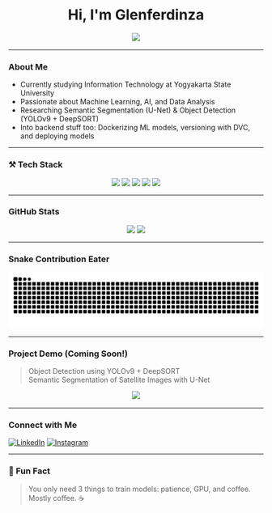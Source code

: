 <h1 align="center">Hi, I'm Glenferdinza</h1>

<p align="center">
  <img src="https://readme-typing-svg.herokuapp.com?font=Fira+Code&size=24&pause=1000&color=00F7FF&center=true&vCenter=true&width=435&lines=Machine+Learning+Engineer;Python+Addict+🐍;Building+cool+AI+stuff;Run+Code+and+learn+faster!" />
</p>

---

### About Me
- Currently studying Information Technology at Yogyakarta State University  
- Passionate about Machine Learning, AI, and Data Analysis  
- Researching Semantic Segmentation (U-Net) & Object Detection (YOLOv9 + DeepSORT)  
- Into backend stuff too: Dockerizing ML models, versioning with DVC, and deploying models  
---

### ⚒️ Tech Stack

<div align="center">
  <img src="https://img.shields.io/badge/Python-3670A0?style=for-the-badge&logo=python&logoColor=ffdd54" />
  <img src="https://img.shields.io/badge/TensorFlow-FF6F00?style=for-the-badge&logo=tensorflow&logoColor=white" />
  <img src="https://img.shields.io/badge/PHP-777BB4?style=for-the-badge&logo=php&logoColor=white" />
  <img src="https://img.shields.io/badge/Docker-2496ED?style=for-the-badge&logo=docker&logoColor=white" />
  <img src="https://img.shields.io/badge/JavaScript-F7DF1E?style=for-the-badge&logo=javascript&logoColor=black" />
</div>

---

### GitHub Stats

<div align="center">
  <img src="https://github-readme-stats.vercel.app/api?username=Glenferdinza&show_icons=true&theme=tokyonight&count_private=true" height="170"/>
  <img src="https://github-readme-stats.vercel.app/api/top-langs/?username=Glenferdinza&layout=compact&theme=tokyonight" height="170"/>
</div>

---

### Snake Contribution Eater

<div align="center">
  <img src="https://github.com/Glenferdinza/Glenferdinza/raw/output/github-contribution-grid-snake-dark.svg" />
</div>

---

### Project Demo (Coming Soon!)
> Object Detection using YOLOv9 + DeepSORT  
> Semantic Segmentation of Satellite Images with U-Net  

<div align="center">
  <img src="https://media.giphy.com/media/l0HlMGsagCkYevQ9i/giphy.gif" width="450"/>
</div>

---

### Connect with Me  
[![LinkedIn](https://img.shields.io/badge/LinkedIn-0077B5?logo=linkedin&style=for-the-badge&logoColor=white)](https://linkedin.com/in/your-linkedin)
[![Instagram](https://img.shields.io/badge/Instagram-E4405F?logo=instagram&style=for-the-badge&logoColor=white)](https://instagram.com/ghisssyaaaa)

---

### 🐣 Fun Fact
> You only need 3 things to train models: patience, GPU, and coffee. Mostly coffee. ☕
